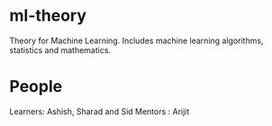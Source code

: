 ml-theory
=========

Theory for Machine Learning. Includes machine learning algorithms, statistics and mathematics.

People
=========
Learners: Ashish, Sharad and Sid
Mentors : Arijit 

